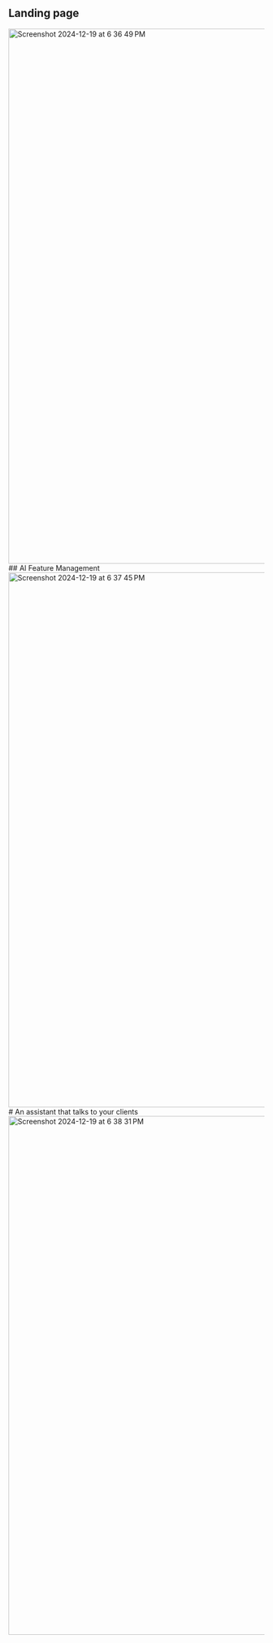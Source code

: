 ## Landing page
<img width="1053" alt="Screenshot 2024-12-19 at 6 36 49 PM" src="https://github.com/user-attachments/assets/76352792-d5ca-4330-ae2d-72fcd9c15b7d" />
## AI Feature Management 
<img width="1053" alt="Screenshot 2024-12-19 at 6 37 45 PM" src="https://github.com/user-attachments/assets/e97a29b7-5926-4bb6-98f9-c9a85888c80a" />
# An assistant that talks to your clients
<img width="1021" alt="Screenshot 2024-12-19 at 6 38 31 PM" src="https://github.com/user-attachments/assets/6e2bb54e-8b23-411a-b752-a0249f80a10e" />
